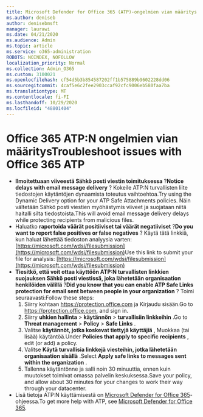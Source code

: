 ```yaml
---
title: Microsoft Defender for Office 365 (ATP)-ongelmien vian määritys
ms.author: deniseb
author: denisebmsft
manager: laurawi
ms.date: 04/21/2020
ms.audience: Admin
ms.topic: article
ms.service: o365-administration
ROBOTS: NOINDEX, NOFOLLOW
localization_priority: Normal
ms.collection: Admin_O365
ms.custom: 3100021
ms.openlocfilehash: cf54d5b3b854587202ff1b575889b9602228dd06
ms.sourcegitcommit: 4caf5e6c2fee2903ccaf92cfc9006eb580faa7ba
ms.translationtype: MT
ms.contentlocale: fi-FI
ms.lasthandoff: 10/29/2020
ms.locfileid: "48801404"
---
```

# <a name="troubleshoot-issues-with-office-365-atp"></a><span data-ttu-id="99dd6-102">Office 365 ATP:N ongelmien vian määritys</span><span class="sxs-lookup"><span data-stu-id="99dd6-102">Troubleshoot issues with Office 365 ATP</span></span>

- <span data-ttu-id="99dd6-103">**Ilmoitettuaan viiveestä Sähkö posti viestin toimituksessa** ?</span><span class="sxs-lookup"><span data-stu-id="99dd6-103">**Notice delays with email message delivery** ?</span></span> <span data-ttu-id="99dd6-104">Kokeile ATP:N turvallisten liite tiedostojen käytäntöjen dynaamista toteutus vaihtoehtoa.</span><span class="sxs-lookup"><span data-stu-id="99dd6-104">Try using the Dynamic Delivery option for your ATP Safe Attachments policies.</span></span> <span data-ttu-id="99dd6-105">Näin vältetään Sähkö posti viestien myöhästymis viiveet ja suojataan niitä haitalli silta tiedostoista.</span><span class="sxs-lookup"><span data-stu-id="99dd6-105">This will avoid email message delivery delays while protecting recipients from malicious files.</span></span>
- <span data-ttu-id="99dd6-106">Haluatko **raportoida väärät positiiviset tai väärät negatiiviset** ?</span><span class="sxs-lookup"><span data-stu-id="99dd6-106">**Do you want to report false positives or false negatives** ?</span></span> <span data-ttu-id="99dd6-107">Käytä tätä linkkiä, kun haluat lähettää tiedoston analyysia varten: [https://microsoft.com/wdsi/filesubmission](https://microsoft.com/wdsi/filesubmission)</span><span class="sxs-lookup"><span data-stu-id="99dd6-107">Use this link to submit your file for analysis: [https://microsoft.com/wdsi/filesubmission](https://microsoft.com/wdsi/filesubmission)</span></span>
- <span data-ttu-id="99dd6-108">**Tiesitkö, että voit ottaa käyttöön ATP:N turvallisten linkkien suojauksen Sähkö posti viestissä, joka lähetetään organisaation henkilöiden välillä** ?</span><span class="sxs-lookup"><span data-stu-id="99dd6-108">**Did you know that you can enable ATP Safe Links protection for email sent between people in your organization** ?</span></span> <span data-ttu-id="99dd6-109">Toimi seuraavasti:</span><span class="sxs-lookup"><span data-stu-id="99dd6-109">Follow these steps:</span></span>
    1. <span data-ttu-id="99dd6-110">Siirry kohtaan https://protection.office.com ja Kirjaudu sisään.</span><span class="sxs-lookup"><span data-stu-id="99dd6-110">Go to https://protection.office.com, and sign in.</span></span>
    2. <span data-ttu-id="99dd6-111">Siirry **uhkien hallinta**  >  **käytännön**  >  **turvallisiin linkkeihin** .</span><span class="sxs-lookup"><span data-stu-id="99dd6-111">Go to **Threat management** > **Policy** > **Safe Links** .</span></span>
    3. <span data-ttu-id="99dd6-112">Valitse **käytännöt, jotka koskevat tiettyjä käyttäjiä** , Muokkaa (tai lisää) käytäntöä.</span><span class="sxs-lookup"><span data-stu-id="99dd6-112">Under **Policies that apply to specific recipients** , edit (or add) a policy.</span></span>
    4. <span data-ttu-id="99dd6-113">Valitse **Käytä turvallisia linkkejä viesteihin, jotka lähetetään organisaation sisällä** .</span><span class="sxs-lookup"><span data-stu-id="99dd6-113">Select **Apply safe links to messages sent within the organization** .</span></span>
    5. <span data-ttu-id="99dd6-114">Tallenna käytäntönne ja salli noin 30 minuuttia, ennen kuin muutokset toimivat omassa palvelin keskuksessa.</span><span class="sxs-lookup"><span data-stu-id="99dd6-114">Save your policy, and allow about 30 minutes for your changes to work their way through your datacenter.</span></span>
- <span data-ttu-id="99dd6-115">Lisä tietoja ATP:N käyttämisestä on [Microsoft Defender for Office 365](https://docs.microsoft.com/microsoft-365/security/office-365-security/office-365-atp)-ohjeessa.</span><span class="sxs-lookup"><span data-stu-id="99dd6-115">To get more help with ATP, see [Microsoft Defender for Office 365](https://docs.microsoft.com/microsoft-365/security/office-365-security/office-365-atp).</span></span>